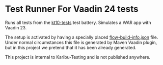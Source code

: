 # Test Runner For Vaadin 24 tests

Runs all tests from the [kt10-tests](../kt10-tests) test battery.
Simulates a WAR app with Vaadin 23.

The setup is activated by having
a specially placed [flow-build-info.json](src/test/resources/META-INF/VAADIN/config/flow-build-info.json)
file. Under normal circumstances this file is generated by Maven Vaadin plugin,
but in this project we pretend that it has been already generated.

This project is internal to Karibu-Testing and is not published anywhere.
